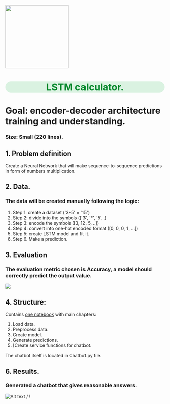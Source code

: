 <p align="left">
   <img src="https://image.freepik.com/free-photo/robot-doing-peace-sign_1048-3527.jpg"width="200">
</p>

<h1 style="text-align:center; color:#01872A; font-size:30px;background:#daf2e1;border-radius: 20px;">LSTM calculator.</h1>

# Goal: encoder-decoder architecture training and understanding.
### Size: Small (220 lines).

## 1. Problem definition

Create a Neural Network that will make sequence-to-sequence predictions in 
form of numbers multiplication.

## 2. Data.
### The data will be created manually following the logic:
1. Step 1: create a dataset ('3*5' = '15')
2. Step 2: divide into the symbols (['3', '*', '5'...)
3. Step 3: encode the symbols ([3, 12, 5, ..])
4. Step 4: convert into one-hot encoded format ([0, 0, 0, 1, ...])
5. Step 5: create LSTM model and fit it.
6. Step 6. Make a prediction.

## 3. Evaluation

### The evaluation metric chosen is Accuracy, a model should correctly predict the output value.

<img src="https://latex.codecogs.com/gif.latex?Accuracy%20%3D%20%5Cfrac%7BTrue%5C%20Positives%20&plus;%20True%5C%20Negatives%7D%7BTrue%5C%20Positives%20&plus;%20True%5C%20Negatives%20&plus;%20False%5C%20Positives%20&plus;%20False%5C%20Negatives%7D"/> 

## 4. Structure:

Contains <A href="https://nbviewer.org/github/sersonSerson/Projects/blob/master/NaturalLanguage/LSTMCalculator/LSTMcalculator.ipynb">one notebook</A> with main chapters:
1. Load data.
2. Preprocess data.
3. Create model.
4. Generate predictions.
5. [Create service functions for chatbot.

The chatbot itself is located in Chatbot.py file.

## 6. Results.
### Generated a chatbot that gives reasonable answers.
![Alt text](chatbot.gif) / ! [](chatbot.gif)
